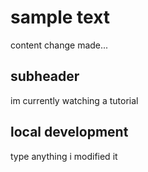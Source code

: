 # sample text
content
change made...
## subheader
im currently watching a tutorial

## local development

type anything
i modified it 